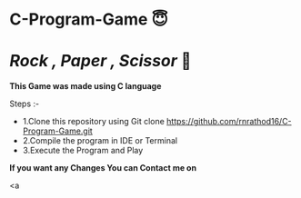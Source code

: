 # C-Program-Game :innocent:
# ***Rock , Paper , Scissor*** :hammer:

**This Game was made using C language**

Steps :-

- 1.Clone this repository using Git clone https://github.com/rnrathod16/C-Program-Game.git
- 2.Compile the program in IDE or Terminal
- 3.Execute the Program and Play


**If you want any Changes You can Contact me on**

<a
